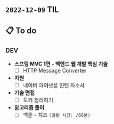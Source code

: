 ## `2022-12-09` TIL

## 📋 To do

### DEV

+ **스프링 MVC 1편 - 백엔드 웹 개발 핵심 기술**
  + [ ] HTTP Message Converter

+ **지원**
  + [ ] 네이버 파이낸셜 인턴 자소서

+ **기술 면접**
  + [ ] 도커 정리하기

+ **알고리즘 풀이**
  + [ ] 백준 - 치즈 `(걸린 시간: /60분)`